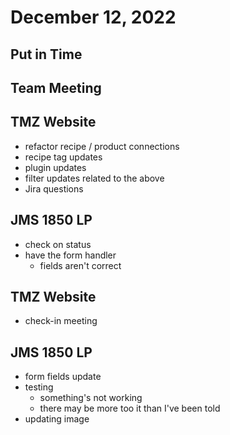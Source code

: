 # December 12, 2022

## Put in Time

## Team Meeting

## TMZ Website
- refactor recipe / product connections
- recipe tag updates
- plugin updates
- filter updates related to the above
- Jira questions

## JMS 1850 LP
- check on status
- have the form handler
	- fields aren't correct

## TMZ Website
- check-in meeting

## JMS 1850 LP
- form fields update
- testing
	- something's not working
	- there may be more too it than I've been told
- updating image